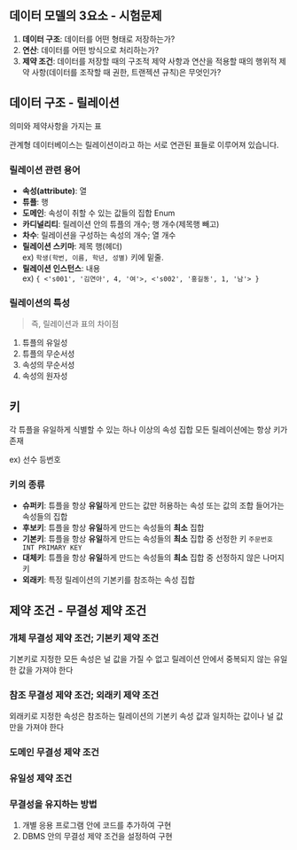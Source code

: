 ## 데이터 모델의 3요소 - 시험문제
1. **데이터 구조**: 데이터를 어떤 형태로 저장하는가?
2. **연산**: 데이터를 어떤 방식으로 처리하는가?
3. **제약 조건**: 데이터를 저장할 때의 구조적 제약 사항과 연산을 적용할 때의 행위적 제약 사항(데이터를 조작할 때 권한, 트랜젝션 규칙)은 무엇인가?

## 데이터 구조 - 릴레이션

의미와 제약사항을 가지는 표   

관계형 데이터베이스는 릴레이션이라고 하는 서로 연관된 표들로 이루어져 있습니다.


### 릴레이션 관련 용어

- **속성(attribute)**: 열   
- **튜플**: 행   
- **도메인**: 속성이 취할 수 있는 값들의 집합 Enum   
- **카디널리티**: 릴레이션 안의 튜플의 개수; 행 개수(제목행 빼고)   
- **차수**: 릴레이션을 구성하는 속성의 개수; 열 개수
- **릴레이션 스키마**: 제목 행(헤더)   
  ex) `학생(학번, 이름, 학년, 성별)` 키에 밑줄.
- **릴레이션 인스턴스**: 내용   
  ex) `{ <'s001', '김연아', 4, '여'>, <'s002', '홍길동', 1, '남'> }`

### 릴레이션의 특성

> 즉, 릴레이션과 표의 차이점

1. 튜플의 유일성
2. 튜플의 무순서성
3. 속성의 무순서성
4. 속성의 원자성

## 키

각 튜플을 유일하게 식별할 수 있는 하나 이상의 속성 집합
모든 릴레이션에는 항상 키가 존재

ex) 선수 등번호

### 키의 종류

- **슈퍼키**: 튜플을 항상 **유일**하게 만드는 값만 허용하는 속성 또는 값의 조합 들어가는 속성들의 집합
- **후보키**: 튜플을 항상 **유일**하게 만드는 속성들의 **최소** 집합
- **기본키**: 튜플을 항상 **유일**하게 만드는 속성들의 **최소** 집합 중 선정한 키
  `주문번호 INT PRIMARY KEY`
- **대체키**: 튜플을 항상 **유일**하게 만드는 속성들의 **최소** 집합 중 선정하지 않은 나머지 키
- **외래키**: 특정 릴레이션의 기본키를 참조하는 속성 집합

## 제약 조건 - 무결성 제약 조건
### 개체 무결성 제약 조건; 기본키 제약 조건
기본키로 지정한 모든 속성은 널 값을 가질 수 없고 릴레이션 안에서 중복되지 않는 유일
한 값을 가져야 한다

### 참조 무결성 제약 조건; 외래키 제약 조건
외래키로 지정한 속성은 참조하는 릴레이션의 기본키 속성 값과 일치하는 값이나 널 값
만을 가져야 한다

### 도메인 무결성 제약 조건

### 유일성 제약 조건

### 무결성을 유지하는 방법
1. 개별 응용 프로그램 안에 코드를 추가하여 구현
2. DBMS 안의 무결성 제약 조건을 설정하여 구현